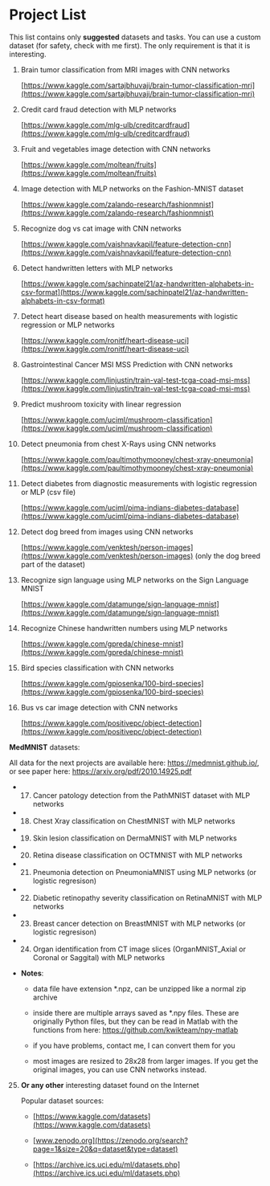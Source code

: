 # Project List

This list contains only **suggested** datasets and tasks. You can use a custom dataset (for safety, check with me first). The only requirement is that it is interesting.


1. Brain tumor classification from MRI images with CNN networks

    [https://www.kaggle.com/sartajbhuvaji/brain-tumor-classification-mri](https://www.kaggle.com/sartajbhuvaji/brain-tumor-classification-mri)
    
2. Credit card fraud detection with MLP networks 

    [https://www.kaggle.com/mlg-ulb/creditcardfraud](https://www.kaggle.com/mlg-ulb/creditcardfraud)
    
3. Fruit and vegetables image detection with CNN networks

    [https://www.kaggle.com/moltean/fruits](https://www.kaggle.com/moltean/fruits)
    
4. Image detection with MLP networks on the Fashion-MNIST dataset

    [https://www.kaggle.com/zalando-research/fashionmnist](https://www.kaggle.com/zalando-research/fashionmnist)

5. Recognize dog vs cat image with CNN networks

    [https://www.kaggle.com/vaishnavkapil/feature-detection-cnn](https://www.kaggle.com/vaishnavkapil/feature-detection-cnn)

6. Detect handwritten letters with MLP networks

    [https://www.kaggle.com/sachinpatel21/az-handwritten-alphabets-in-csv-format](https://www.kaggle.com/sachinpatel21/az-handwritten-alphabets-in-csv-format)
    
7. Detect heart disease based on health measurements with logistic regression or MLP networks

    [https://www.kaggle.com/ronitf/heart-disease-uci](https://www.kaggle.com/ronitf/heart-disease-uci)
    
8. Gastrointestinal Cancer MSI MSS Prediction with CNN networks

    [https://www.kaggle.com/linjustin/train-val-test-tcga-coad-msi-mss](https://www.kaggle.com/linjustin/train-val-test-tcga-coad-msi-mss)
     
9. Predict mushroom toxicity with linear regression

    [https://www.kaggle.com/uciml/mushroom-classification](https://www.kaggle.com/uciml/mushroom-classification)
    
10. Detect pneumonia from chest X-Rays using CNN networks

    [https://www.kaggle.com/paultimothymooney/chest-xray-pneumonia](https://www.kaggle.com/paultimothymooney/chest-xray-pneumonia)
    
11. Detect diabetes from diagnostic measurements with logistic regression or MLP (csv file)

    [https://www.kaggle.com/uciml/pima-indians-diabetes-database](https://www.kaggle.com/uciml/pima-indians-diabetes-database)
    
12. Detect dog breed from images using CNN networks

	[https://www.kaggle.com/venktesh/person-images](https://www.kaggle.com/venktesh/person-images) (only the dog breed part of the dataset)
    
13. Recognize sign language using MLP networks on the Sign Language MNIST

    [https://www.kaggle.com/datamunge/sign-language-mnist](https://www.kaggle.com/datamunge/sign-language-mnist)
    

14. Recognize Chinese handwritten numbers using MLP networks

    [https://www.kaggle.com/gpreda/chinese-mnist](https://www.kaggle.com/gpreda/chinese-mnist)
    
15. Bird species classification with CNN networks

	[https://www.kaggle.com/gpiosenka/100-bird-species](https://www.kaggle.com/gpiosenka/100-bird-species)
    
16. Bus vs car image detection with CNN networks

	[https://www.kaggle.com/positivepc/object-detection](https://www.kaggle.com/positivepc/object-detection)
	
**MedMNIST** datasets: 
    
  All data for the next projects are available here: https://medmnist.github.io/, or see paper here: https://arxiv.org/pdf/2010.14925.pdf

  - 17. Cancer patology detection from the PathMNIST dataset with MLP networks
    
  - 18. Chest Xray classification on ChestMNIST with MLP networks
    
  - 19. Skin lesion classification on DermaMNIST with MLP networks 
    
  - 20. Retina disease classification on OCTMNIST with MLP networks 
    
  - 21. Pneumonia detection on PneumoniaMNIST using MLP networks (or logistic regresison)
    
  - 22. Diabetic retinopathy severity classification on RetinaMNIST with MLP networks 
    
  - 23. Breast cancer detection on BreastMNIST with MLP networks (or logistic regresison)
    
  - 24. Organ identification from CT image slices (OrganMNIST_Axial or Coronal or Saggital) with MLP networks 

  - **Notes**:
  
    - data file have extension *.npz, can be unzipped like a normal zip archive
    
    - inside there are multiple arrays saved as *.npy files. 
      These are originally Python files, but they can be read in Matlab with the functions from here: https://github.com/kwikteam/npy-matlab
    
    - if you have problems, contact me, I can convert them for you
    
    - most images are resized to 28x28 from larger images. If you get the original images, you can use CNN networks instead.
      

25. **Or any other** interesting dataset found on the Internet

    Popular dataset sources:
    
    - [https://www.kaggle.com/datasets](https://www.kaggle.com/datasets)
    
    - [www.zenodo.org](https://zenodo.org/search?page=1&size=20&q=dataset&type=dataset)
    
    - [https://archive.ics.uci.edu/ml/datasets.php](https://archive.ics.uci.edu/ml/datasets.php)